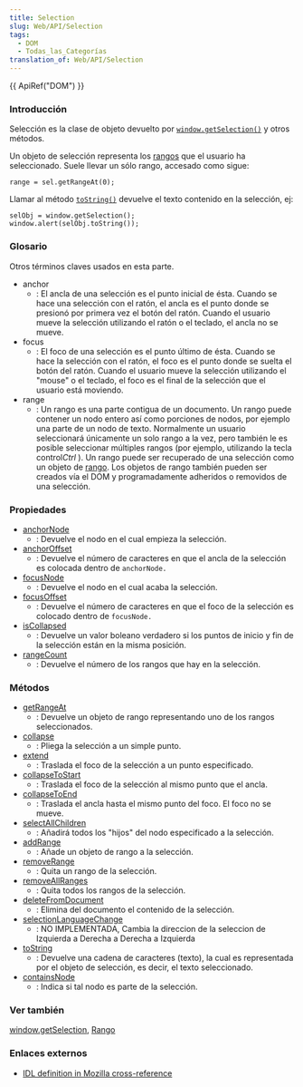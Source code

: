 ```yaml
---
title: Selection
slug: Web/API/Selection
tags:
  - DOM
  - Todas_las_Categorías
translation_of: Web/API/Selection
---
```


{{ ApiRef("DOM") }}

### Introducción

Selección es la clase de objeto devuelto por [`window.getSelection()`](/es/DOM/window.getSelection) y otros métodos.

Un objeto de selección representa los [rangos](/es/DOM/range) que el usuario ha seleccionado. Suele llevar un sólo rango, accesado como sigue:

```
range = sel.getRangeAt(0);
```

Llamar al método [`toString()`](/es/DOM/Selection/toString) devuelve el texto contenido en la selección, ej:

```
selObj = window.getSelection();
window.alert(selObj.toString());
```

### Glosario

Otros términos claves usados en esta parte.

- anchor
  - : El ancla de una selección es el punto inicial de ésta. Cuando se hace una selección con el ratón, el ancla es el punto donde se presionó por primera vez el botón del ratón. Cuando el usuario mueve la selección utilizando el ratón o el teclado, el ancla no se mueve.
- focus
  - : El foco de una selección es el punto último de ésta. Cuando se hace la selección con el ratón, el foco es el punto donde se suelta el botón del ratón. Cuando el usuario mueve la selección utilizando el "mouse" o el teclado, el foco es el final de la selección que el usuario está moviendo.
- range
  - : Un rango es una parte contigua de un documento. Un rango puede contener un nodo entero así como porciones de nodos, por ejemplo una parte de un nodo de texto. Normalmente un usuario seleccionará únicamente un solo rango a la vez, pero también le es posible seleccionar múltiples rangos (por ejemplo, utilizando la tecla control*Ctrl* ). Un rango puede ser recuperado de una selección como un objeto de [rango](/es/DOM/range). Los objetos de rango también pueden ser creados vía el DOM y programadamente adheridos o removidos de una selección.

### Propiedades

- [anchorNode](/es/DOM/Selection/anchorNode)
  - : Devuelve el nodo en el cual empieza la selección.
- [anchorOffset](/es/DOM/Selection/anchorOffset)
  - : Devuelve el número de caracteres en que el ancla de la selección es colocada dentro de `anchorNode.`
- [focusNode](/es/DOM/Selection/focusNode)
  - : Devuelve el nodo en el cual acaba la selección.
- [focusOffset](/es/DOM/Selection/focusOffset)
  - : Devuelve el número de caracteres en que el foco de la selección es colocado dentro de `focusNode.`
- [isCollapsed](/es/DOM/Selection/isCollapsed)
  - : Devuelve un valor boleano verdadero si los puntos de inicio y fin de la selección están en la misma posición.
- [rangeCount](/es/DOM/Selection/rangeCount)
  - : Devuelve el número de los rangos que hay en la selección.

### Métodos

- [getRangeAt](/es/DOM/Selection/getRangeAt)
  - : Devuelve un objeto de rango representando uno de los rangos seleccionados.
- [collapse](/es/DOM/Selection/collapse)
  - : Pliega la selección a un simple punto.
- [extend](/es/DOM/Selection/extend)
  - : Traslada el foco de la selección a un punto especificado.
- [collapseToStart](/es/DOM/Selection/collapseToStart)
  - : Traslada el foco de la selección al mismo punto que el ancla.
- [collapseToEnd](/es/DOM/Selection/collapseToEnd)
  - : Traslada el ancla hasta el mismo punto del foco. El foco no se mueve.
- [selectAllChildren](/es/DOM/Selection/selectAllChildren)
  - : Añadirá todos los "hijos" del nodo especificado a la selección.
- [addRange](/es/DOM/Selection/addRange)
  - : Añade un objeto de rango a la selección.
- [removeRange](/es/DOM/Selection/removeRange)
  - : Quita un rango de la selección.
- [removeAllRanges](/es/DOM/Selection/removeAllRanges)
  - : Quita todos los rangos de la selección.
- [deleteFromDocument](/es/DOM/Selection/deleteFromDocument)
  - : Elimina del documento el contenido de la selección.
- [selectionLanguageChange](/es/DOM/Selection/selectionLanguageChange)
  - : NO IMPLEMENTADA, Cambia la direccion de la seleccion de Izquierda a Derecha a Derecha a Izquierda
- [toString](/es/DOM/Selection/toString)
  - : Devuelve una cadena de caracteres (texto), la cual es representada por el objeto de selección, es decir, el texto seleccionado.
- [containsNode](/es/DOM/Selection/containsNode)
  - : Indica si tal nodo es parte de la selección.

### Ver también

[window.getSelection](/es/DOM/window.getSelection), [Rango](/es/DOM/range)

### Enlaces externos

- [IDL definition in Mozilla cross-reference](http://lxr.mozilla.org/mozilla/source/content/base/public/nsISelection.idl)
